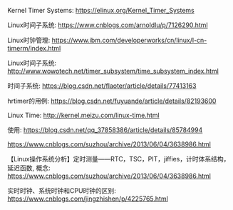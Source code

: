 Kernel Timer Systems: https://elinux.org/Kernel_Timer_Systems

Linux时间子系统: https://www.cnblogs.com/arnoldlu/p/7126290.html

Linux时钟管理: https://www.ibm.com/developerworks/cn/linux/l-cn-timerm/index.html

Linux时间子系统: http://www.wowotech.net/timer_subsystem/time_subsystem_index.html

时间子系统: https://blog.csdn.net/flaoter/article/details/77413163

hrtimer的用例: https://blog.csdn.net/fuyuande/article/details/82193600

Linux Time: http://kernel.meizu.com/linux-time.html

使用: https://blog.csdn.net/qq_37858386/article/details/85784994

https://www.cnblogs.com/suzhou/archive/2013/06/04/3638986.html



【Linux操作系统分析】定时测量——RTC，TSC，PIT，jiffies，计时体系结构，延迟函数, 概念: https://www.cnblogs.com/suzhou/archive/2013/06/04/3638986.html


实时时钟、系统时钟和CPU时钟的区别: https://www.cnblogs.com/jingzhishen/p/4225765.html

